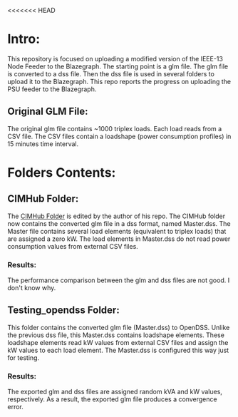 <<<<<<< HEAD
# Intro:
This repository is focused on uploading a modified version of the IEEE-13 Node Feeder to the Blazegraph. The starting point is a glm file. The glm file is converted to a dss file. Then the dss file is used in several folders
to upload it to the Blazegraph. This repo reports the progress on uploading the PSU feeder to the Blazegraph.

## Original GLM File:

The original glm file contains ~1000 triplex loads. Each load reads from a CSV file. The CSV files contain a loadshape (power consumption profiles) in 15 minutes time interval.

# Folders Contents:

## CIMHub Folder:

The [CIMHub Folder](https://github.com/MidrarAdham/gld_dss_cim_conversion.git) is edited by the author of his repo. The CIMHub folder now contains the converted glm file in a dss format, named Master.dss. The Master file contains several load elements (equivalent to triplex loads) that are assigned a zero kW. The load elements in Master.dss do not read power consumption values from external CSV files. 

### Results:

The performance comparison between the glm and dss files are not good. I don't know why.

## Testing_opendss Folder:

This folder contains the converted glm file (Master.dss) to OpenDSS. Unlike the previous dss file, this Master.dss contains loadshape elements. These loadshape elements read kW values from external CSV files and assign the kW values to each load element. The Master.dss is configured this way just for testing. 

### Results:

The exported glm and dss files are assigned random kVA and kW values, respectively. As a result, the exported glm file produces a convergence error.
